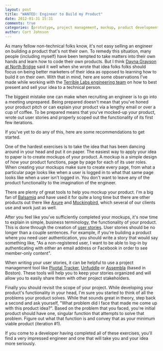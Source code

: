 ```yaml
---
layout: post
title: "WANTED: Engineer to Build my Product"
date: 2012-01-31 15:31
comments: true
categories: [prototype, project management, mockup, product development]
author: Cort Johnson
---
```

As many fellow non-technical folks know, it's not easy selling an engineer on building a product that's not their own.  To remedy this situation, many people (including myself) have been tempted to take matters into their own hands and learn how to code their own products.  But I think [Dayna Grayson at North Bridge](http://primaryentrepreneur.com/?p=148) said it well when she wrote that idea folks folks should focus on being better marketers of their idea as opposed to learning how to build it on their own.  With that in mind, here are some observations I've made while working with the [Terrible Labs engineering team](http://terriblelabs.com) on how to best present and sell your idea to a technical person.

The biggest mistake one can make when recruiting an engineer is to go into a meeting unprepared.  Being prepared doesn't mean that you've honed your product pitch or can explain your product via a lengthy email or over a cup of coffee.  To be prepared means that you've mocked-up your product, wrote out user stories and properly scoped out the functionality of its first few iterations.  

If you've yet to do any of this, here are some recommendations to get started.

One of the hardest exercises is to take the idea that has been dancing around in your head and put it on paper.  The easiest way to apply your idea to paper is to create mockups of your product.  A mockup is a simple design of how your product functions, page by page for each of its user roles.  When creating your mockups make sure to create every page, from what a particular page looks like when a user is logged in to what that same page looks like when a user isn't logged in.  You don't want to leave any of the product functionality to the imagination of the engineer.

There are plenty of great tools to help you mockup your product.  I'm a big fan of [Balsamiq](http://www.balsamiq.com/) and have used it for quite a long time but there are other products out there like [Axure](http://www.axure.com/) and [Mockingbird](https://gomockingbird.com/), which several of our clients use and work just as well.

After you feel like you've sufficiently completed your mockups, it's now time to explain in simple, business terminology, the functionality of your product.  This is done through the creation of [user stories](http://en.wikipedia.org/wiki/User_stories).   User stories should be no longer than a couple sentences.  For example, if you're building a product where you need user authentication, you should write a story that would say something like, "As a non-registered user, I want to be able to log-in by authenticating with either an email address or Facebook in order to see member-only content".

When writing your user stories, it can be helpful to use a project management tool like [Pivotal Tracker](https://www.pivotaltracker.com/), [Unfuddle](http://unfuddle.com/) or [Assembla](http://www.assembla.com/) (based in Boston).  These tools will help you to keep your stories organized and will allow you to easily share them with other project stakeholders.

Finally you should revisit the scope of your project.  While developing your product's functionality in your head, I'm sure you started to think of all the problems your product solves.  While that sounds great in theory, step back a second and ask yourself, "What problem did I face that made me come up with this product idea?".  Based on the problem that you faced, you're initial product should have one, singular function that attempts to solve that problem.  Figure out what that function is and convey that as your minimum viable product (iteration #1).

If you come to a developer having completed all of these exercises, you'll find a very impressed engineer and one that will take you and your idea more seriously.